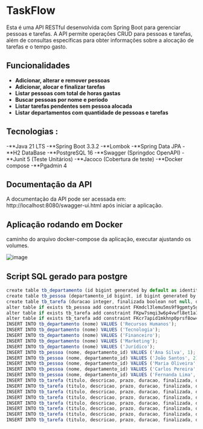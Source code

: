 # TaskFlow

Esta é uma API RESTful desenvolvida com Spring Boot para gerenciar pessoas e tarefas. A API permite operações CRUD para pessoas e tarefas, além de consultas específicas para obter informações sobre a alocação de tarefas e o tempo gasto.


## Funcionalidades

- **Adicionar, alterar e remover pessoas**
- **Adicionar, alocar e finalizar tarefas**
- **Listar pessoas com total de horas gastas**
- **Buscar pessoas por nome e período**
- **Listar tarefas pendentes sem pessoa alocada**
- **Listar departamentos com quantidade de pessoas e tarefas**


## Tecnologias : 
-**Java 21 LTS
-**Spring Boot  3.3.2 
-**Lombok
-**Spring Data JPA
-**H2 DataBase 
-**PostgreSQL 16
-**Swagger (Springdoc OpenAPI)
-**Junit 5 (Teste Unitários)
-**Jacoco (Cobertura de teste)
-**Docker compose 
-**Pgadmin 4


## Documentação da API
A documentação da API pode ser acessada em: http://localhost:8080/swagger-ui.html após iniciar a aplicação.

## Aplicação rodando em Docker

caminho do arquivo docker-compose da aplicação, executar ajustando os volumes. 

![image](https://github.com/user-attachments/assets/7b849639-c12e-49bc-a397-2e37844b5850)

## Script SQL gerado para postgre

```js 
create table tb_departamento (id bigint generated by default as identity, nome varchar(255), primary key (id));
create table tb_pessoa (departamento_id bigint, id bigint generated by default as identity, nome varchar(255), primary key (id));
create table tb_tarefa (duracao integer, finalizada boolean not null, departamento_id bigint, id bigint generated by default as identity, pessoa_id bigint, prazo TIMESTAMP WITHOUT TIME ZONE, descricao TEXT, titulo varchar(255), primary key (id));
alter table if exists tb_pessoa add constraint FKmdcl3lemu5ms9f9gpmty5gs8e foreign key (departamento_id) references tb_departamento;
alter table if exists tb_tarefa add constraint FKpw7smqi3w6p4vwfl8et1a1gop foreign key (departamento_id) references tb_departamento;
alter table if exists tb_tarefa add constraint FKcr7apid1mkhnp0prsf8ow4h5p foreign key (pessoa_id) references tb_pessoa;
INSERT INTO tb_departamento (nome) VALUES ('Recursos Humanos');
INSERT INTO tb_departamento (nome) VALUES ('Tecnologia');
INSERT INTO tb_departamento (nome) VALUES ('Financeiro');
INSERT INTO tb_departamento (nome) VALUES ('Marketing');
INSERT INTO tb_departamento (nome) VALUES ('Jurídico');
INSERT INTO tb_pessoa (nome, departamento_id) VALUES ('Ana Silva', 1);
INSERT INTO tb_pessoa (nome, departamento_id) VALUES ('João Santos', 2);
INSERT INTO tb_pessoa (nome, departamento_id) VALUES ('Maria Oliveira', 3);
INSERT INTO tb_pessoa (nome, departamento_id) VALUES ('Carlos Pereira', 4);
INSERT INTO tb_pessoa (nome, departamento_id) VALUES ('Fernanda Lima', 5);
INSERT INTO tb_tarefa (titulo, descricao, prazo, duracao, finalizada, departamento_id, pessoa_id) VALUES ('Recrutar novo funcionário', 'Recrutamento para a vaga de desenvolvedor', '2024-08-30 10:00:00', 100, true, 1, 1);
INSERT INTO tb_tarefa (titulo, descricao, prazo, duracao, finalizada, departamento_id, pessoa_id) VALUES ('Desenvolver nova funcionalidade', 'Implementar novo módulo no sistema', '2024-09-15 17:00:00', 120, true, 2, 2);
INSERT INTO tb_tarefa (titulo, descricao, prazo, duracao, finalizada, departamento_id, pessoa_id) VALUES ('Revisar relatórios financeiros', 'Analisar relatórios do último trimestre', '2024-08-25 15:00:00', 180, true, 3, 3);
INSERT INTO tb_tarefa (titulo, descricao, prazo, duracao, finalizada, departamento_id, pessoa_id) VALUES ('Campanha de marketing digital', 'Criar campanha para novo produto', '2024-09-10 12:00:00', 50, false, 3, 1);
INSERT INTO tb_tarefa (titulo, descricao, prazo, duracao, finalizada, departamento_id, pessoa_id) VALUES ('Atualização de contratos', 'Revisar e atualizar contratos legais', '2024-09-05 09:00:00', 40, false, 5, 1);
INSERT INTO tb_tarefa (titulo, descricao, prazo, duracao, finalizada, departamento_id, pessoa_id) VALUES ('Planejamento de projeto', 'Definir os requisitos e plano para o novo projeto', '2024-08-20 10:00:00', 0, false, 2, null);
INSERT INTO tb_tarefa (titulo, descricao, prazo, duracao, finalizada, departamento_id, pessoa_id) VALUES ('Revisão de procedimentos internos', 'Atualizar procedimentos internos da empresa', '2024-08-28 11:00:00', 0, false, 5, null);
INSERT INTO tb_tarefa (titulo, descricao, prazo, duracao, finalizada, departamento_id, pessoa_id) VALUES ('Treinamento de equipe', 'Realizar treinamento para a equipe de vendas', '2024-09-02 14:00:00', 0, false, 1, null);
```
